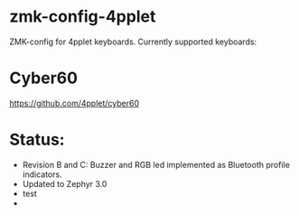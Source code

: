 # zmk-config-4pplet

ZMK-config for 4pplet keyboards. Currently supported keyboards:

# Cyber60
https://github.com/4pplet/cyber60

# Status:
- Revision B and C: Buzzer and RGB led implemented as Bluetooth profile indicators.
- Updated to Zephyr 3.0
- test
- 
